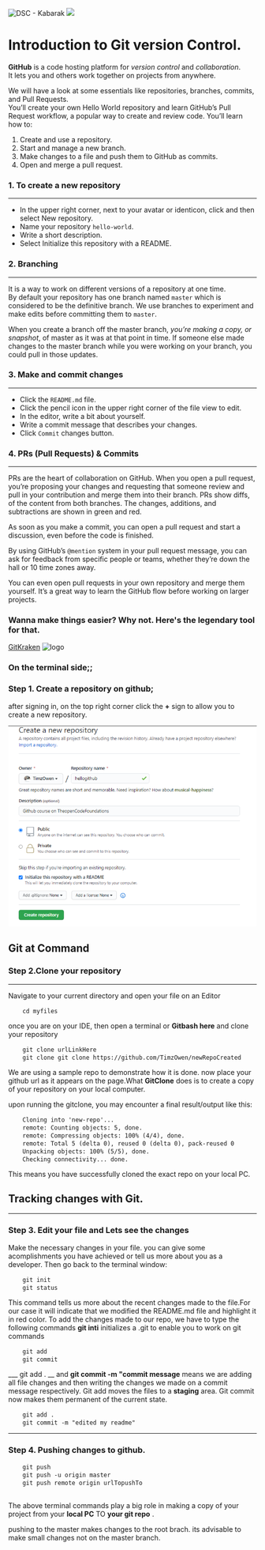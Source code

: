 ![DSC - Kabarak](dsc.png)
![](https://img.shields.io/badge/DSC-Kabarak-blue.svg)   

# Introduction to Git version Control.

**GitHub** is a code hosting platform for _version control_ and _collaboration_.  
It lets you and others work together on projects from anywhere.

We will have a look at some essentials like repositories, branches, commits, and Pull Requests.  
You’ll create your own Hello World repository and learn GitHub’s Pull Request workflow, a popular way to create and review code.
You’ll learn how to:  

1. Create and use a repository.  
2. Start and manage a new branch. 
3. Make changes to a file and push them to GitHub as commits.  
4. Open and merge a pull request.  

### 1. To create a new repository
___________
- In the upper right corner, next to your avatar or identicon, click  and then select New repository.
- Name your repository `hello-world`.
- Write a short description.
- Select Initialize this repository with a README.  

### 2. Branching  
___________
It is a way to work on different versions of a repository at one time.   
By default your repository has one branch named `master` which is considered to be the definitive branch. 
We use branches to experiment and make edits before committing them to `master`.

When you create a branch off the master branch, _you’re making a copy, or snapshot_, of master as it was at that point in time. 
If someone else made changes to the master branch while you were working on your branch, you could pull in those updates.

### 3. Make and commit changes  
___________
- Click the `README.md` file.
- Click the  pencil icon in the upper right corner of the file view to edit.
- In the editor, write a bit about yourself.
- Write a commit message that describes your changes.
- Click `Commit` changes button.  

### 4. PRs (Pull Requests) & Commits 
___________
PRs are the heart of collaboration on GitHub. 
When you open a pull request, you’re proposing your changes and requesting that someone review and pull in your contribution and merge them into their branch. 
PRs show diffs, of the content from both branches. 
The changes, additions, and subtractions are shown in green and red.

As soon as you make a commit, you can open a pull request and start a discussion, even before the code is finished.

By using GitHub’s `@mention` system in your pull request message, you can ask for feedback from specific people or teams, whether they’re down the hall or 10 time zones away.

You can even open pull requests in your own repository and merge them yourself. It’s a great way to learn the GitHub flow before working on larger projects.

### Wanna make things easier? Why not. Here's the legendary tool for that. 
[GitKraken](http://gitkraken.com)
![logo](res/GitKraken.png) 




### On the terminal side;;

### Step 1. Create a repository on github;
after signing in, on the top right corner click  the __+__ sign to allow you to create a new repository.

![New Repo - HelloGithub](screenshot.PNG)

## Git at Command

### Step 2.Clone your repository
_________________
Navigate to your current directory and open your file on an Editor
```
    cd myfiles

```
once you are on your IDE, then open a terminal or __Gitbash here__ and clone your repository
```
    git clone urlLinkHere
    git clone git clone https://github.com/TimzOwen/newRepoCreated

```

We are using a sample repo to demonstrate how it is done. now place your github url as it appears
on the page.What **GitClone** does is to create a copy of your repository on your local computer.

upon running the gitclone, you may encounter a final result/output like this:
```
    Cloning into 'new-repo'...
    remote: Counting objects: 5, done.
    remote: Compressing objects: 100% (4/4), done.
    remote: Total 5 (delta 0), reused 0 (delta 0), pack-reused 0
    Unpacking objects: 100% (5/5), done.
    Checking connectivity... done.

```

This means you have successfully cloned the exact repo on your local PC.

## Tracking changes with Git.
________________
### Step 3. Edit your file and Lets see the changes

Make the necessary changes in your file. you can give some acomplishments you have achieved or tell us more 
about you as a developer. Then go back to the terminal window:

```
    git init
    git status

```
This command tells us more about the recent changes made to the file.For our case it will indicate that we modified the README.md file and highlight it in red color.
To add the changes made to our repo, we have to type the following commands
__git inti__ initializes a .git to enable you to work on git commands

```
    git add
    git commit

```

___ git add . __  and __git commit -m "commit message__ means we are adding all file changes and then writing the changes we made on a commit message respectively.
Git add moves the files to a **staging** area. Git commit now makes them permanent of the current state.

```
    git add .
    git commit -m "edited my readme"
```
______________
### Step 4. Pushing changes to github.

```
    git push
    git push -u origin master
    git push remote origin urlTopushTo
    
```
The above terminal commands play a big role in making a copy of your project from your __local PC__ TO
__your git repo__ .

pushing to the master makes changes to the root brach. its advisable to make small changes not on the master branch.


